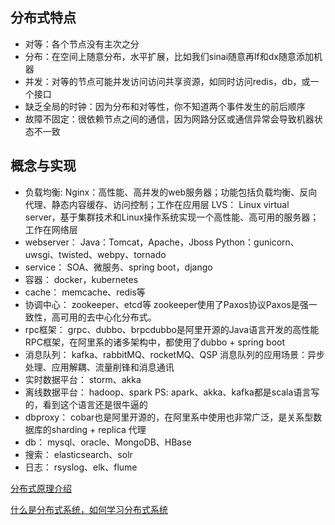 ## 分布式特点
* 对等：各个节点没有主次之分
* 分布：在空间上随意分布，水平扩展，比如我们sinai随意再lf和dx随意添加机器
* 并发：对等的节点可能并发访问访问共享资源，如同时访问redis，db，或一个接口
* 缺乏全局的时钟：因为分布和对等性，你不知道两个事件发生的前后顺序
* 故障不固定：很依赖节点之间的通信，因为网路分区或通信异常会导致机器状态不一致

## 概念与实现
* 负载均衡:    Nginx：高性能、高并发的web服务器；功能包括负载均衡、反向代理、静态内容缓存、访问控制；工作在应用层 
              LVS： Linux virtual server，基于集群技术和Linux操作系统实现一个高性能、高可用的服务器；工作在网络层
* webserver： Java：Tomcat，Apache，Jboss
              Python：gunicorn、uwsgi、twisted、webpy、tornado
* service：    SOA、微服务、spring boot，django
* 容器：       docker，kubernetes
* cache：      memcache、redis等
* 协调中心：    zookeeper、etcd等 zookeeper使用了Paxos协议Paxos是强一致性，高可用的去中心化分布式。
* rpc框架：     grpc、dubbo、brpcdubbo是阿里开源的Java语言开发的高性能RPC框架，在阿里系的诸多架构中，都使用了dubbo + spring boot
* 消息队列：    kafka、rabbitMQ、rocketMQ、QSP 消息队列的应用场景：异步处理、应用解耦、流量削锋和消息通讯
* 实时数据平台： storm、akka
* 离线数据平台： hadoop、spark PS: apark、akka、kafka都是scala语言写的，看到这个语言还是很牛逼的
* dbproxy：     cobar也是阿里开源的，在阿里系中使用也非常广泛，是关系型数据库的sharding + replica 代理
* db：          mysql、oracle、MongoDB、HBase
* 搜索：        elasticsearch、solr
* 日志：        rsyslog、elk、flume

[分布式原理介绍](https://blog.csdn.net/elricboa/article/details/78698197)

[什么是分布式系统，如何学习分布式系统](https://www.cnblogs.com/xybaby/p/7787034.html)

